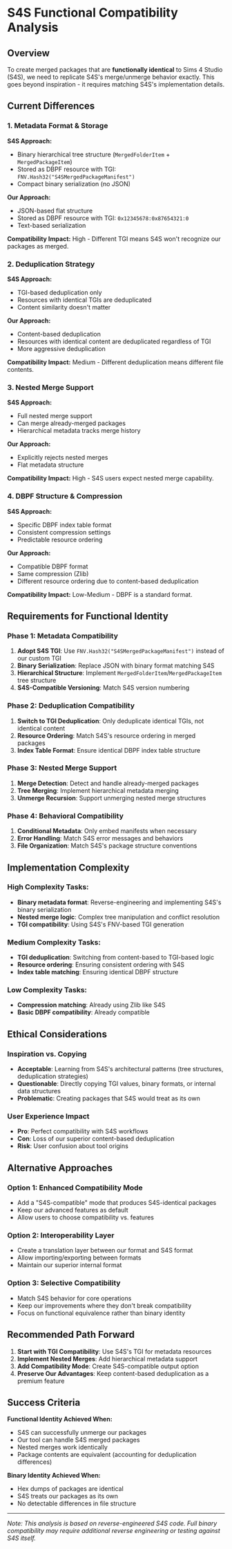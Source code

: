 # S4S Functional Compatibility Analysis

## Overview

To create merged packages that are **functionally identical** to Sims 4 Studio (S4S), we need to replicate S4S's merge/unmerge behavior exactly. This goes beyond inspiration - it requires matching S4S's implementation details.

## Current Differences

### 1. Metadata Format & Storage
**S4S Approach:**
- Binary hierarchical tree structure (`MergedFolderItem` + `MergedPackageItem`)
- Stored as DBPF resource with TGI: `FNV.Hash32("S4SMergedPackageManifest")`
- Compact binary serialization (no JSON)

**Our Approach:**
- JSON-based flat structure
- Stored as DBPF resource with TGI: `0x12345678:0x87654321:0`
- Text-based serialization

**Compatibility Impact:** High - Different TGI means S4S won't recognize our packages as merged.

### 2. Deduplication Strategy
**S4S Approach:**
- TGI-based deduplication only
- Resources with identical TGIs are deduplicated
- Content similarity doesn't matter

**Our Approach:**
- Content-based deduplication
- Resources with identical content are deduplicated regardless of TGI
- More aggressive deduplication

**Compatibility Impact:** Medium - Different deduplication means different file contents.

### 3. Nested Merge Support
**S4S Approach:**
- Full nested merge support
- Can merge already-merged packages
- Hierarchical metadata tracks merge history

**Our Approach:**
- Explicitly rejects nested merges
- Flat metadata structure

**Compatibility Impact:** High - S4S users expect nested merge capability.

### 4. DBPF Structure & Compression
**S4S Approach:**
- Specific DBPF index table format
- Consistent compression settings
- Predictable resource ordering

**Our Approach:**
- Compatible DBPF format
- Same compression (Zlib)
- Different resource ordering due to content-based deduplication

**Compatibility Impact:** Low-Medium - DBPF is a standard format.

## Requirements for Functional Identity

### Phase 1: Metadata Compatibility
1. **Adopt S4S TGI**: Use `FNV.Hash32("S4SMergedPackageManifest")` instead of our custom TGI
2. **Binary Serialization**: Replace JSON with binary format matching S4S
3. **Hierarchical Structure**: Implement `MergedFolderItem`/`MergedPackageItem` tree structure
4. **S4S-Compatible Versioning**: Match S4S version numbering

### Phase 2: Deduplication Compatibility
1. **Switch to TGI Deduplication**: Only deduplicate identical TGIs, not identical content
2. **Resource Ordering**: Match S4S's resource ordering in merged packages
3. **Index Table Format**: Ensure identical DBPF index table structure

### Phase 3: Nested Merge Support
1. **Merge Detection**: Detect and handle already-merged packages
2. **Tree Merging**: Implement hierarchical metadata merging
3. **Unmerge Recursion**: Support unmerging nested merge structures

### Phase 4: Behavioral Compatibility
1. **Conditional Metadata**: Only embed manifests when necessary
2. **Error Handling**: Match S4S error messages and behaviors
3. **File Organization**: Match S4S's package structure conventions

## Implementation Complexity

### High Complexity Tasks:
- **Binary metadata format**: Reverse-engineering and implementing S4S's binary serialization
- **Nested merge logic**: Complex tree manipulation and conflict resolution
- **TGI compatibility**: Using S4S's FNV-based TGI generation

### Medium Complexity Tasks:
- **TGI deduplication**: Switching from content-based to TGI-based logic
- **Resource ordering**: Ensuring consistent ordering with S4S
- **Index table matching**: Ensuring identical DBPF structure

### Low Complexity Tasks:
- **Compression matching**: Already using Zlib like S4S
- **Basic DBPF compatibility**: Already compatible

## Ethical Considerations

### Inspiration vs. Copying
- **Acceptable**: Learning from S4S's architectural patterns (tree structures, deduplication strategies)
- **Questionable**: Directly copying TGI values, binary formats, or internal data structures
- **Problematic**: Creating packages that S4S would treat as its own

### User Experience Impact
- **Pro**: Perfect compatibility with S4S workflows
- **Con**: Loss of our superior content-based deduplication
- **Risk**: User confusion about tool origins

## Alternative Approaches

### Option 1: Enhanced Compatibility Mode
- Add a "S4S-compatible" mode that produces S4S-identical packages
- Keep our advanced features as default
- Allow users to choose compatibility vs. features

### Option 2: Interoperability Layer
- Create a translation layer between our format and S4S format
- Allow importing/exporting between formats
- Maintain our superior internal format

### Option 3: Selective Compatibility
- Match S4S behavior for core operations
- Keep our improvements where they don't break compatibility
- Focus on functional equivalence rather than binary identity

## Recommended Path Forward

1. **Start with TGI Compatibility**: Use S4S's TGI for metadata resources
2. **Implement Nested Merges**: Add hierarchical metadata support
3. **Add Compatibility Mode**: Create S4S-compatible output option
4. **Preserve Our Advantages**: Keep content-based deduplication as a premium feature

## Success Criteria

**Functional Identity Achieved When:**
- S4S can successfully unmerge our packages
- Our tool can handle S4S merged packages
- Nested merges work identically
- Package contents are equivalent (accounting for deduplication differences)

**Binary Identity Achieved When:**
- Hex dumps of packages are identical
- S4S treats our packages as its own
- No detectable differences in file structure

---

*Note: This analysis is based on reverse-engineered S4S code. Full binary compatibility may require additional reverse engineering or testing against S4S itself.*
